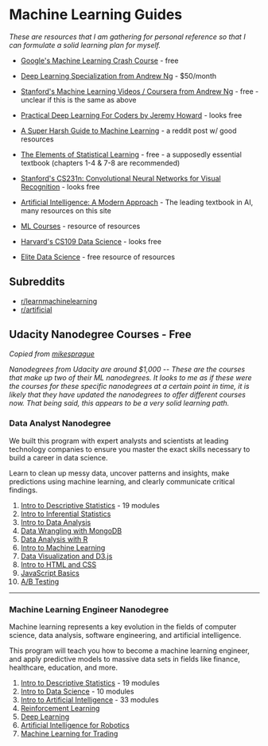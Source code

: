 # Machine Learning Guides

_These are resources that I am gathering for personal reference so that
I can formulate a solid learning plan for myself._

* [Google's Machine Learning Crash Course](https://developers.google.com/machine-learning/crash-course/ml-intro) - free

* [Deep Learning Specialization from Andrew Ng](https://www.coursera.org/specializations/deep-learning) - $50/month

* [Stanford's Machine Learning Videos / Coursera from Andrew Ng](https://www.youtube.com/playlist?list=PLZ9qNFMHZ-A4rycgrgOYma6zxF4BZGGPW) - free - unclear if this is the same as above

* [Practical Deep Learning For Coders by Jeremy Howard](http://course.fast.ai/) - looks free

* [A Super Harsh Guide to Machine Learning](https://www.reddit.com/r/MachineLearning/comments/5z8110/d_a_super_harsh_guide_to_machine_learning/) - a reddit post w/ good resources

* [The Elements of Statistical Learning](https://web.stanford.edu/~hastie/ElemStatLearn//printings/ESLII_print10.pdf) - free - a supposedly essential textbook (chapters 1-4 & 7-8 are recommended)

* [Stanford's CS231n: Convolutional Neural Networks for Visual Recognition](http://cs231n.github.io/) - looks free

* [Artificial Intelligence: A Modern Approach](http://aima.cs.berkeley.edu/) - The leading textbook in AI, many resources on this site

* [ML Courses](https://hackr.io/tutorials/learn-machine-learning-ml) - resource of resources

* [Harvard's CS109 Data Science](http://cs109.github.io/2015/) - looks free

* [Elite Data Science](https://elitedatascience.com/learn-machine-learning) - free resource of resources

## Subreddits

* [r/learnmachinelearning](https://www.reddit.com/r/learnmachinelearning/)
* [r/artificial](https://www.reddit.com/r/artificial/)


## Udacity Nanodegree Courses - Free

_Copied from [mikesprague](https://github.com/mikesprague/udacity-nanodegrees)_

_Nanodegrees from Udacity are around $1,000 -- These are the courses that make up two of their ML nanodegrees. It looks to me as if these were the courses for these specific nanodegrees at a certain point in time, it is likely that they have updated the nanodegrees to offer different courses now. That being said, this appears to be a very solid learning path._

### Data Analyst Nanodegree

We built this program with expert analysts and scientists at leading technology
companies to ensure you master the exact skills necessary to build a career in
data science.

Learn to clean up messy data, uncover patterns and insights, make predictions using machine learning, and clearly communicate critical findings.

1. [Intro to Descriptive Statistics](https://www.udacity.com/course/intro-to-descriptive-statistics--ud827) - 19 modules
1. [Intro to Inferential Statistics](https://www.udacity.com/course/intro-to-inferential-statistics--ud201)
1. [Intro to Data Analysis](https://www.udacity.com/course/intro-to-data-analysis--ud170)
1. [Data Wrangling with MongoDB](https://www.udacity.com/course/data-wrangling-with-mongodb--ud032)
1. [Data Analysis with R](https://www.udacity.com/course/data-analysis-with-r--ud651)
1. [Intro to Machine Learning](https://www.udacity.com/course/intro-to-machine-learning--ud120)
1. [Data Visualization and D3.js](https://www.udacity.com/course/data-visualization-and-d3js--ud507)
1. [Intro to HTML and CSS](https://www.udacity.com/course/intro-to-html-and-css--ud304)
1. [JavaScript Basics](https://www.udacity.com/course/javascript-basics--ud804)
1. [A/B Testing](https://www.udacity.com/course/ab-testing--ud257)

---

### Machine Learning Engineer Nanodegree

Machine learning represents a key evolution in the fields of computer
science, data analysis, software engineering, and artificial intelligence.

This program will teach you how to become a machine learning engineer,
and apply predictive models to massive data sets in fields like finance,
healthcare, education, and more.

1. [Intro to Descriptive Statistics](https://www.udacity.com/course/intro-to-descriptive-statistics--ud827) - 19 modules
1. [Intro to Data Science](https://www.udacity.com/course/intro-to-data-science--ud359) - 10 modules
1. [Intro to Artificial Intelligence](https://www.udacity.com/course/intro-to-artificial-intelligence--cs271) - 33 modules
1. [Reinforcement Learning](https://www.udacity.com/course/reinforcement-learning--ud600)
1. [Deep Learning](https://www.udacity.com/course/deep-learning--ud730)
1. [Artificial Intelligence for Robotics](https://www.udacity.com/course/artificial-intelligence-for-robotics--cs373)
1. [Machine Learning for Trading](https://www.udacity.com/course/machine-learning-for-trading--ud501)
